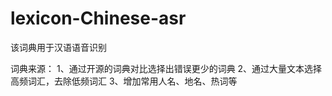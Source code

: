 # lexicon-Chinese-asr
该词典用于汉语语音识别

词典来源：
1、通过开源的词典对比选择出错误更少的词典
2、通过大量文本选择高频词汇，去除低频词汇
3、增加常用人名、地名、热词等
